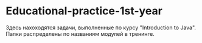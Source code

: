 # Educational-practice-1st-year
Здесь нахоходятся задачи, выполненные по курсу "Introduction to Java".
Папки распределены по названиям модулей в тренинге.
